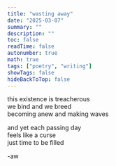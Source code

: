 ```yaml
---
title: "wasting away"
date: "2025-03-07"
summary: ""
description: ""
toc: false
readTime: false
autonumber: true
math: true
tags: ["poetry", "writing"]
showTags: false
hideBackToTop: false
---
```


this existence is treacherous  
we bind and we breed  
becoming anew and making waves  
  
and yet each passing day  
feels like a curse  
just time to be filled  

-aw